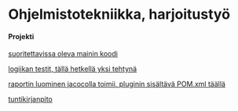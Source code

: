 # Ohjelmistotekniikka, harjoitustyö

#### Projekti
 
[suoritettavissa oleva mainin koodi](https://github.com/fir3porkkana/ot-harjoitustyo/blob/master/Miinaharava/src/main/java/src/Main.java)

[logiikan testit, tällä hetkellä yksi tehtynä](https://github.com/fir3porkkana/ot-harjoitustyo/blob/master/Miinaharava/src/test/java/LogicTest.java)

[raportin luominen jacocolla toimii, pluginin sisältävä POM.xml täällä](https://github.com/fir3porkkana/ot-harjoitustyo/blob/master/Miinaharava/pom.xml)

[tuntikirjanpito](https://github.com/fir3porkkana/ot-harjoitustyo/blob/master/dokumentaatio/tuntikirjanpito.md)
